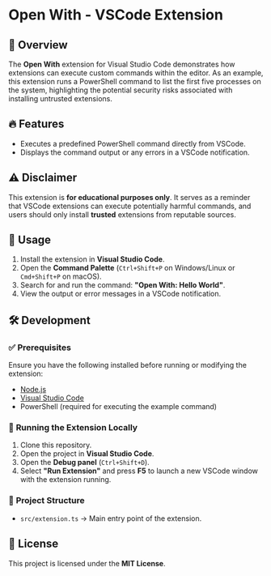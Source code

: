 # Open With - VSCode Extension

## 🚀 Overview  

The **Open With** extension for Visual Studio Code demonstrates how extensions can execute custom commands within the editor. As an example, this extension runs a PowerShell command to list the first five processes on the system, highlighting the potential security risks associated with installing untrusted extensions.  

## 🔥 Features  

- Executes a predefined PowerShell command directly from VSCode.  
- Displays the command output or any errors in a VSCode notification.  

## ⚠️ Disclaimer  

This extension is **for educational purposes only**. It serves as a reminder that VSCode extensions can execute potentially harmful commands, and users should only install **trusted** extensions from reputable sources.  

## 📌 Usage  

1. Install the extension in **Visual Studio Code**.  
2. Open the **Command Palette** (`Ctrl+Shift+P` on Windows/Linux or `Cmd+Shift+P` on macOS).  
3. Search for and run the command: **"Open With: Hello World"**.  
4. View the output or error messages in a VSCode notification.  

## 🛠 Development  

### ✅ **Prerequisites**  
Ensure you have the following installed before running or modifying the extension:  
- [Node.js](https://nodejs.org/)  
- [Visual Studio Code](https://code.visualstudio.com/)  
- PowerShell (required for executing the example command)  

### 🏧 **Running the Extension Locally**  
1. Clone this repository.  
2. Open the project in **Visual Studio Code**.  
3. Open the **Debug panel** (`Ctrl+Shift+D`).  
4. Select **"Run Extension"** and press **F5** to launch a new VSCode window with the extension running.  

### 📁 **Project Structure**  
- `src/extension.ts` → Main entry point of the extension.  

## 📝 License  

This project is licensed under the **MIT License**.  

